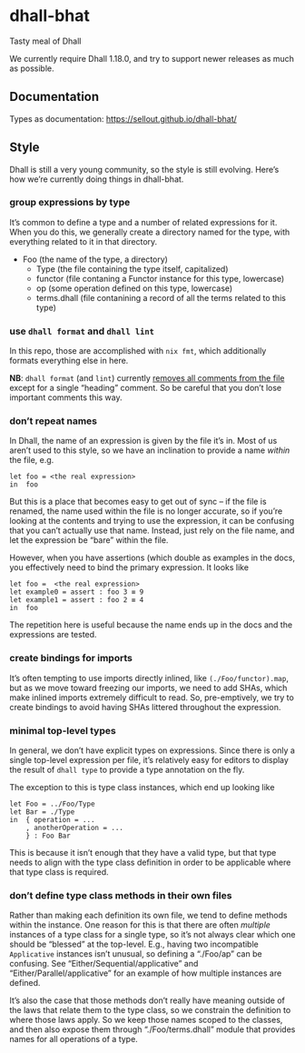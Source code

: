 # dhall-bhat

Tasty meal of Dhall

We currently require Dhall 1.18.0, and try to support newer releases as much as possible.

## Documentation

Types as documentation: https://sellout.github.io/dhall-bhat/

## Style

Dhall is still a very young community, so the style is still evolving. Here’s how we’re currently doing things in dhall-bhat.

### group expressions by type

It’s common to define a type and a number of related expressions for it. When you do this, we generally create a directory named for the type, with everything related to it in that directory.

- Foo (the name of the type, a directory)
  - Type (the file containing the type itself, capitalized)
  - functor (file contaning a Functor instance for this type, lowercase)
  - op (some operation defined on this type, lowercase)
  - terms.dhall (file contanining a record of all the terms related to this type)

### use `dhall format` and `dhall lint`

In this repo, those are accomplished with `nix fmt`, which additionally formats everything else in here.

**NB**: `dhall format` (and `lint`) currently [removes all comments from the file](https://github.com/dhall-lang/dhall-haskell/issues/145) except for a single “heading” comment. So be careful that you don’t lose important comments this way.

### don’t repeat names

In Dhall, the name of an expression is given by the file it’s in. Most of us aren’t used to this style, so we have an inclination to provide a name _within_ the file, e.g.

```dhall
let foo = <the real expression>
in  foo
```

But this is a place that becomes easy to get out of sync – if the file is renamed, the name used within the file is no longer accurate, so if you’re looking at the contents and trying to use the expression, it can be confusing that you can’t actually use that name. Instead, just rely on the file name, and let the expression be “bare” within the file.

However, when you have assertions (which double as examples in the docs, you effectively need to bind the primary expression. It looks like

```dhall
let foo =  <the real expression>
let example0 = assert : foo 3 ≡ 9
let example1 = assert : foo 2 ≡ 4
in  foo
```

The repetition here is useful because the name ends up in the docs and the expressions are tested.

### create bindings for imports

It’s often tempting to use imports directly inlined, like `(./Foo/functor).map`, but as we move toward freezing our imports, we need to add SHAs, which make inlined imports extremely difficult to read. So, pre-emptively, we try to create bindings to avoid having SHAs littered throughout the expression.

### minimal top-level types

In general, we don’t have explicit types on expressions. Since there is only a single top-level expression per file, it’s relatively easy for editors to display the result of `dhall type` to provide a type annotation on the fly.

The exception to this is type class instances, which end up looking like

```dhall
let Foo = ../Foo/Type
let Bar = ./Type
in  { operation = ...
    , anotherOperation = ...
    } : Foo Bar
```

This is because it isn’t enough that they have a valid type, but that type needs to align with the type class definition in order to be applicable where that type class is required.

### don’t define type class methods in their own files

Rather than making each definition its own file, we tend to define methods within the instance. One reason for this is that there are often _multiple_ instances of a type class for a single type, so it’s not always clear which one should be “blessed” at the top-level. E.g., having two incompatible `Applicative` instances isn’t unusual, so defining a “./Foo/ap” can be confusing. See “Either/Sequential/applicative” and “Either/Parallel/applicative” for an example of how multiple instances are defined.

It’s also the case that those methods don’t really have meaning outside of the laws that relate them to the type class, so we constrain the definition to where those laws apply. So we keep those names scoped to the classes, and then also expose them through “./Foo/terms.dhall” module that provides names for all operations of a type.
